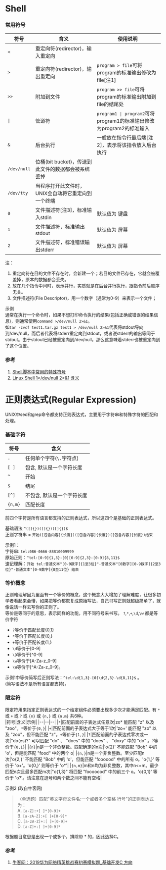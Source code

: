
# Shell

### 常用符号
|符号|含义|使用说明|
|--|--|--|
|`<`|重定向符(redirector)，输入重定向||
|`>`|重定向符(redirector)，输出重定向|`program > file`可将program的标准输出修改为file[注1]|
|`>>`|附加到文件|`program >> file`可将program的标准输出附加到file的结尾处|
|`\|`|管道符|`program1 \| program2`可将program1的标准输出修改为program2的标准输入|
|`&`|后台执行|一般放在指令行最后端[注2]，表示将该指令放入后台执行|
|`/dev/null`|位桶(bit bucket)，传送到此文件的数据都会被系统丢掉||
|`/dev/tty`|当程序打开此文件时，UNIX会自动将它重定向到一个终端||
|`0`|文件描述符[注3]，标准输入stdin|默认值为 键盘|
|`1`|文件描述符，标准输出stdout|默认值为 屏幕|
|`2`|文件描述符，标准错误输出stderr|默认值为 屏幕|

注：
1. 重定向符在目的文件不存在时，会新建一个；若目的文件已存在，它就会被覆盖掉，原本的数据都会丢失。
2. 放在几个指令中间时，表示并行，实质就是在后台并行执行，跟指令前后顺序无关。
3. 文件描述符(File Descriptor)，用一个数字（通常为0-9）来表示一个文件；

示例  
通常在执行一个命令时，如果不想打印命令执行的结果(包括正确或错误的结果信息)，则通常使用`command >/dev/null 2>&1`。  
如`tar -zvcf test1.tar.gz test1 > /dev/null 2>&1`代表将stdout导向到/dev/null，而后者代表将stderr重定向到stdout，或者说stderr的输出等同于stdout。由于stdout已经被重定向到/dev/null，那么这意味着stderr也被重定向到了这个位置。  

### 参考
1. [Shell脚本中常用的特殊符号](https://www.cnblogs.com/kevingrace/p/5896386.html)
2. [Linux Shell 1>/dev/null 2>&1 含义](https://blog.csdn.net/ithomer/article/details/9288353)

# 正则表达式(Regular Expression)
UNIX中sed和grep命令都支持正则表达式，主要用于字符串和特殊字符的匹配和处理。

### 基础字符
|符号|含义|
|--|--|
|`.`|任何单个字符(`\.`字符点)|
|`[ ]`|包含, 默认是一个字符长度|
|`^`|开始|
|`$`|结尾|
|`[^]`|不包含, 默认是一个字符长度|
|`{n,m}`|匹配长度|

前四个字符是所有语言都支持的正则表达式，所以这四个是基础的正则表达式。

基础语法 `^([]{})([]{})([]{})$`  
正则字符串 = `开始([包含内容]{长度})([包含内容]{长度})([包含内容]{长度})结束`  

示例1：  
字符串: `tel:086-0666-88810009999`  
原始正则：`^tel:[0-9]{1,3}-[0][0-9]{2,3}-[0-9]{8,11}$`    
速记理解：`开始 tel:普通文本"[0-9数字]{1至3位}"-普通文本"[0数字][0-9数字]{2至3位}"-普通文本"[0-9数字]{8至11位} 结束`

### 等价概念
正则难理解因为里面有一个等价的概念，这个概念大大增加了理解难度，让很多初学者看起来会懵，如果把等价都恢复成原始写法，自己书写正则就超级简单了，就像说话一样去写你的正则了。  
等价是等同于的意思，表示同样的功能，用不同符号来书写。
`?`,`*`,`+`,`\d`,`\w` 都是等价字符  
- `?`等价于匹配长度{0,1}
- `*`等价于匹配长度{0,}
- `+`等价于匹配长度{1,}
- `\d`等价于[0-9]
- `\D`等价于[^0-9]
- `\w`等价于[A-Za-z_0-9]
- `\W`等价于[^A-Za-z_0-9]。

示例1中等价简写后正则写法：`^tel:\d{1,3}-[0]\d{2,3}-\d{8,11}$` 。  
(简写语法不是所有语言都支持)。

### 限定符
限定符用来指定正则表达式的一个给定组件必须要出现多少次才能满足匹配。有 `*` 或 `+` 或 `?` 或 `{n}` 或 `{n,}` 或 `{n,m}` 共6种。  
|符号|含义|示例|
|--|--|--|
|`*`|匹配前面的子表达式任意次|zo* 能匹配 "z" 以及 "zoo"。`*`等价于`{0,}`|
|`+`|匹配前面的子表达式大于等于1次|'zo+' 能匹配 "zo" 以及 "zoo"，但不能匹配 "z"。`+`等价于`{1,}`|
|`?`|匹配前面的子表达式零次或一次|"do(es)?" 可以匹配 "do" 、 "does" 中的 "does" 、 "doxy" 中的 "do" 。`?`等价于`{0,1}`|
|`{n}`|n是一个非负整数。匹配确定的n次|'o{2}' 不能匹配 "Bob" 中的 'o'，但是能匹配 "food" 中的两个 o|
|`{n,}`|n是一个非负整数。至少匹配n次|'o{2,}' 不能匹配 "Bob" 中的 'o'，但能匹配 "foooood" 中的所有 o。'o{1,}' 等价于 'o+'。'o{0,}' 则等价于 'o*'|
|`{n,m}`|m和n均为非负整数，其中n<=m。最少匹配n次且最多匹配m次|"o{1,3}" 将匹配 "fooooood" 中的前三个 o。'o{0,1}' 等价于 'o?'。请注意在逗号和两个数之间不能有空格|  

示例2 (取自牛客网)
> （单选题）匹配"英文字母文件名:一个或者多个空格 行号"的正则表达式为：  
> A. `[a-Z]:+[ ]*[0-9]+`  
> B. `[a-zA-Z]:+[ ]+[0-9]*`  
> C. `[a-zA-Z]+:[ ]+[0-9]+`  
> D. `[a-Z]+:[ ]+[0-9]*`  

根据题目意思是出现一个或多个，排除带 * 的，因此选择C。

### 参考
1. [牛客网：2019华为网络精英挑战赛初赛模拟题_基础开发C 方向](https://www.nowcoder.com/test/16071682/summary)
